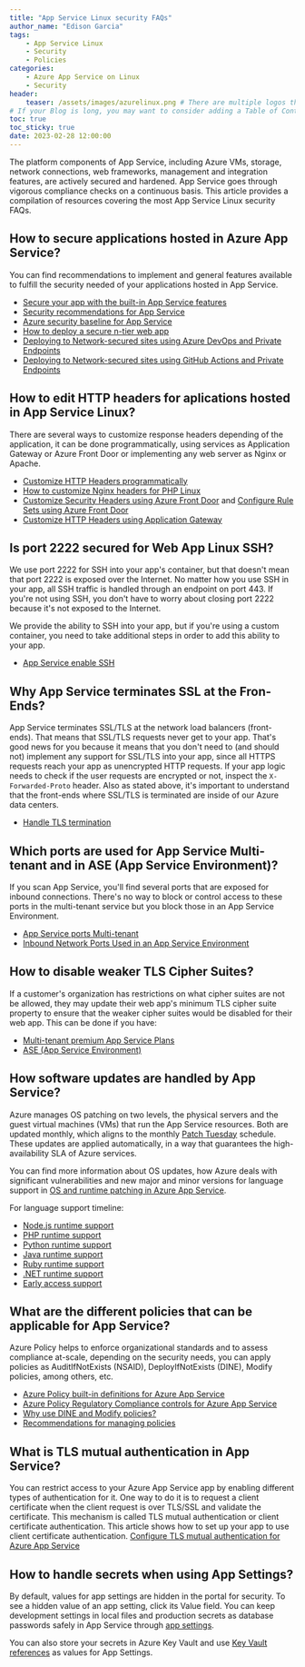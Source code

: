 ```yaml
---
title: "App Service Linux security FAQs"
author_name: "Edison Garcia"
tags:
    - App Service Linux
    - Security
    - Policies
categories:
    - Azure App Service on Linux
    - Security
header:
    teaser: /assets/images/azurelinux.png # There are multiple logos that can be used in "/assets/images" if you choose to add one.
# If your Blog is long, you may want to consider adding a Table of Contents by adding the following two settings.
toc: true
toc_sticky: true
date: 2023-02-28 12:00:00
---
```


The platform components of App Service, including Azure VMs, storage, network connections, web frameworks, management and integration features, are actively secured and hardened. App Service goes through vigorous compliance checks on a continuous basis. This article provides a compilation of resources covering the most App Service Linux security FAQs. 

## How to secure applications hosted in Azure App Service?

You can find recommendations to implement and general features available to fulfill the security needed of your applications hosted in App Service. 
- [Secure your app with the built-in App Service features](https://learn.microsoft.com/en-us/azure/app-service/overview-security)
- [Security recommendations for App Service](https://learn.microsoft.com/en-us/azure/app-service/security-recommendations)
- [Azure security baseline for App Service](https://learn.microsoft.com/en-us/security/benchmark/azure/baselines/app-service-security-baseline)
- [How to deploy a secure n-tier web app](https://azure.github.io/AppService/2022/12/02/n-tier-web-app.html)
- [Deploying to Network-secured sites using Azure DevOps and Private Endpoints](https://azure.github.io/AppService/2021/01/04/deploying-to-network-secured-sites.html)
- [Deploying to Network-secured sites using GitHub Actions and Private Endpoints](https://azure.github.io/AppService/2021/03/01/deploying-to-network-secured-sites-2.html) 


## How to edit HTTP headers for aplications hosted in App Service Linux? 
There are several ways to customize response headers depending of the application, it can be done programmatically, using services as Application Gateway or Azure Front Door or implementing any web server as Nginx or Apache.
* [Customize HTTP Headers programmatically](https://azureossd.github.io/2022/05/25/Editing-Response-Headers-on-Linux-App-Service/index.html)
* [How to customize Nginx headers for PHP Linux](https://azureossd.github.io/2023/02/24/how-to-modify-nginx-headers/index.html)
* [Customize Security Headers using Azure Front Door](https://learn.microsoft.com/en-us/azure/frontdoor/front-door-security-headers) and [Configure Rule Sets using Azure Front Door](https://learn.microsoft.com/en-us/azure/frontdoor/standard-premium/how-to-configure-rule-set)
* [Customize HTTP Headers using Application Gateway](https://learn.microsoft.com/en-us/azure/application-gateway/rewrite-http-headers-portal)

##  Is port 2222 secured for Web App Linux SSH?

We use port 2222 for SSH into your app's container, but that doesn't mean that port 2222 is exposed over the Internet. No matter how you use SSH in your app, all SSH traffic is handled through an endpoint on port 443. If you're not using SSH, you don't have to worry about closing port 2222 because it's not exposed to the Internet.

We provide the ability to SSH into your app, but if you're using a custom container, you need to take additional steps in order to add this ability to your app. 
* [App Service enable SSH](https://learn.microsoft.com/en-us/azure/app-service/configure-custom-container?tabs=debian&pivots=container-linux#enable-ssh)

## Why App Service terminates SSL at the Fron-Ends?
App Service terminates SSL/TLS at the network load balancers (front-ends). That means that SSL/TLS requests never get to your app. That's good news for you because it means that you don't need to (and should not) implement any support for SSL/TLS into your app, since all HTTPS requests reach your app as unencrypted HTTP requests. If your app logic needs to check if the user requests are encrypted or not, inspect the `X-Forwarded-Proto` header. Also as stated above, it's important to understand that the front-ends where SSL/TLS is terminated are inside of our Azure data centers. 
* [Handle TLS termination](https://learn.microsoft.com/en-us/azure/app-service/configure-ssl-bindings#handle-tls-termination)

## Which ports are used for App Service Multi-tenant and in ASE (App Service Environment)?
If you scan App Service, you'll find several ports that are exposed for inbound connections. There's no way to block or control access to these ports in the multi-tenant service but you block those in an App Service Environment.

* [App Service ports Multi-tenant](https://learn.microsoft.com/en-us/azure/app-service/networking-features#app-service-ports)
* [Inbound Network Ports Used in an App Service Environment](https://learn.microsoft.com/en-us/azure/app-service/environment/app-service-app-service-environment-control-inbound-traffic#inbound-network-ports-used-in-an-app-service-environment)
 

 ## How to disable weaker TLS Cipher Suites?
 If a customer's organization has restrictions on what cipher suites are not be allowed, they may update their web app's minimum TLS cipher suite property to ensure that the weaker cipher suites would be disabled for their web app. This can be done if you have:

 - [Multi-tenant premium App Service Plans](https://azure.github.io/AppService/2022/10/11/Public-preview-min-tls-cipher-suite.html)
 - [ASE (App Service Environment)](https://learn.microsoft.com/en-us/azure/app-service/environment/app-service-app-service-environment-custom-settings#change-tls-cipher-suite-order)

## How software updates are handled by App Service?
Azure manages OS patching on two levels, the physical servers and the guest virtual machines (VMs) that run the App Service resources. Both are updated monthly, which aligns to the monthly [Patch Tuesday](https://learn.microsoft.com/en-us/security-updates/) schedule. These updates are applied automatically, in a way that guarantees the high-availability SLA of Azure services. 

You can find more information about OS updates, how Azure deals with significant vulnerabilities and new major and minor versions for language support in [OS and runtime patching in Azure App Service](https://learn.microsoft.com/en-us/azure/app-service/overview-patch-os-runtime). 

For language support timeline: 
- [Node.js runtime support](https://github.com/Azure/app-service-linux-docs/blob/master/Runtime_Support/node_support.md)
- [PHP runtime support](https://github.com/Azure/app-service-linux-docs/blob/master/Runtime_Support/php_support.md)
- [Python runtime support](https://github.com/Azure/app-service-linux-docs/blob/master/Runtime_Support/python_support.md)
- [Java runtime support](https://learn.microsoft.com/en-us/azure/app-service/configure-language-java?pivots=platform-linux#java-runtime-statement-of-support)
- [Ruby runtime support](https://github.com/Azure/app-service-linux-docs/blob/master/Runtime_Support/ruby_support.md)
- [.NET runtime support](https://github.com/Azure/app-service-linux-docs/blob/master/Runtime_Support/dot_net_core.md)
- [Early access support](https://github.com/Azure/app-service-linux-docs/blob/master/Runtime_Support/early_access.md)


## What are the different policies that can be applicable for App Service?

Azure Policy helps to enforce organizational standards and to assess compliance at-scale, depending on the security needs, you can apply policies as AuditIfNotExists (NSAID), DeployIfNotExists (DINE), Modify policies, among others, etc.

- [Azure Policy built-in definitions for Azure App Service](https://learn.microsoft.com/en-us/azure/app-service/policy-reference)
- [Azure Policy Regulatory Compliance controls for Azure App Service](https://learn.microsoft.com/en-us/azure/app-service/security-controls-policy)
- [Why use DINE and Modify policies?](https://learn.microsoft.com/en-us/azure/cloud-adoption-framework/ready/enterprise-scale/dine-guidance)
- [Recommendations for managing policies](https://learn.microsoft.com/en-us/azure/governance/policy/overview#recommendations-for-managing-policies)

## What is TLS mutual authentication in App Service?
You can restrict access to your Azure App Service app by enabling different types of authentication for it. One way to do it is to request a client certificate when the client request is over TLS/SSL and validate the certificate. This mechanism is called TLS mutual authentication or client certificate authentication. This article shows how to set up your app to use client certificate authentication. [Configure TLS mutual authentication for Azure App Service](https://learn.microsoft.com/en-us/azure/app-service/app-service-web-configure-tls-mutual-auth?tabs=azurecli)

## How to handle secrets when using App Settings? 
By default, values for app settings are hidden in the portal for security. To see a hidden value of an app setting, click its Value field. You can keep development settings in local files and production secrets as database passwords safely in App Service through [app settings](https://learn.microsoft.com/en-us/azure/app-service/configure-common?tabs=portal#configure-app-settings). 

You can also store your secrets in Azure Key Vault and use [Key Vault references](https://learn.microsoft.com/en-us/azure/app-service/app-service-key-vault-references?tabs=azure-cli) as values for App Settings.
